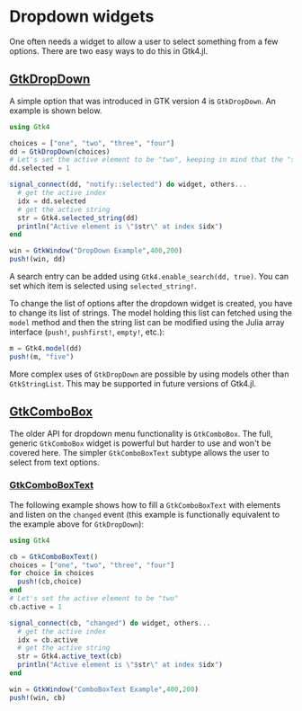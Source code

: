 # Dropdown widgets

One often needs a widget to allow a user to select something from a few options. There are
two easy ways to do this in Gtk4.jl.

## [GtkDropDown](https://docs.gtk.org/gtk4/class.DropDown.html)

A simple option that was introduced in GTK version 4 is `GtkDropDown`. An example is shown below.

```julia
using Gtk4

choices = ["one", "two", "three", "four"]
dd = GtkDropDown(choices)
# Let's set the active element to be "two", keeping in mind that the "selected" property uses 0 based indexing
dd.selected = 1

signal_connect(dd, "notify::selected") do widget, others...
  # get the active index
  idx = dd.selected
  # get the active string
  str = Gtk4.selected_string(dd)
  println("Active element is \"$str\" at index $idx")
end

win = GtkWindow("DropDown Example",400,200)
push!(win, dd)
```

A search entry can be added using `Gtk4.enable_search(dd, true)`. You can set
which item is selected using `selected_string!`.

To change the list of options after the dropdown widget is created, you have to
change its list of strings. The model holding this list can fetched using the
`model` method and then the string list can be modified using the Julia array
interface (`push!`, `pushfirst!`, `empty!`, etc.):
```julia
m = Gtk4.model(dd)
push!(m, "five")
```

More complex uses of `GtkDropDown` are possible by using models other than
`GtkStringList`. This may be supported in future versions of Gtk4.jl.

## [GtkComboBox](https://docs.gtk.org/gtk4/class.ComboBox.html)

The older API for dropdown menu functionality is `GtkComboBox`.
The full, generic `GtkComboBox` widget is powerful but harder to use and won't be covered
here. The simpler `GtkComboBoxText` subtype allows the user to select from text options.

### [GtkComboBoxText](https://docs.gtk.org/gtk4/class.ComboBoxText.html)

The following example shows how to fill a `GtkComboBoxText` with elements and
listen on the `changed` event (this example is functionally equivalent to the example above for `GtkDropDown`):
```julia
using Gtk4

cb = GtkComboBoxText()
choices = ["one", "two", "three", "four"]
for choice in choices
  push!(cb,choice)
end
# Let's set the active element to be "two"
cb.active = 1

signal_connect(cb, "changed") do widget, others...
  # get the active index
  idx = cb.active
  # get the active string
  str = Gtk4.active_text(cb)
  println("Active element is \"$str\" at index $idx")
end

win = GtkWindow("ComboBoxText Example",400,200)
push!(win, cb)
```
